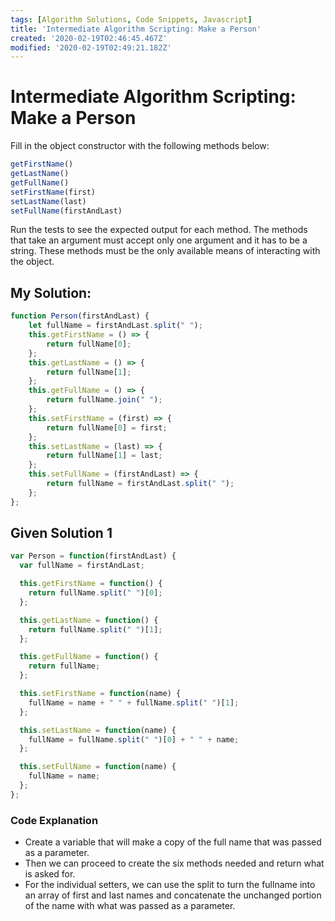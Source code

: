 ```yaml
---
tags: [Algorithm Solutions, Code Snippets, Javascript]
title: 'Intermediate Algorithm Scripting: Make a Person'
created: '2020-02-19T02:46:45.467Z'
modified: '2020-02-19T02:49:21.182Z'
---
```


Intermediate Algorithm Scripting: Make a Person
===============================================

Fill in the object constructor with the following methods below:
``` Javascript
getFirstName()
getLastName()
getFullName()
setFirstName(first)
setLastName(last)
setFullName(firstAndLast)
```

Run the tests to see the expected output for each method. The methods that take an argument must accept only one argument and it has to be a string. These methods must be the only available means of interacting with the object.

My Solution:
------------
``` Javascript
function Person(firstAndLast) {
    let fullName = firstAndLast.split(" ");
    this.getFirstName = () => {
        return fullName[0];
    };
    this.getLastName = () => {
        return fullName[1];
    };
    this.getFullName = () => {
        return fullName.join(" ");
    };
    this.setFirstName = (first) => {
        return fullName[0] = first;
    };
    this.setLastName = (last) => {
        return fullName[1] = last;
    };
    this.setFullName = (firstAndLast) => {
        return fullName = firstAndLast.split(" ");
    };
};
```

Given Solution 1
----------------
``` Javascript
var Person = function(firstAndLast) {
  var fullName = firstAndLast;

  this.getFirstName = function() {
    return fullName.split(" ")[0];
  };

  this.getLastName = function() {
    return fullName.split(" ")[1];
  };

  this.getFullName = function() {
    return fullName;
  };

  this.setFirstName = function(name) {
    fullName = name + " " + fullName.split(" ")[1];
  };

  this.setLastName = function(name) {
    fullName = fullName.split(" ")[0] + " " + name;
  };

  this.setFullName = function(name) {
    fullName = name;
  };
};
```

### Code Explanation
* Create a variable that will make a copy of the full name that was passed as a parameter.
* Then we can proceed to create the six methods needed and return what is asked for.
* For the individual setters, we can use the split to turn the fullname into an array of first and last names and concatenate the unchanged portion of the name with what was passed as a parameter.

